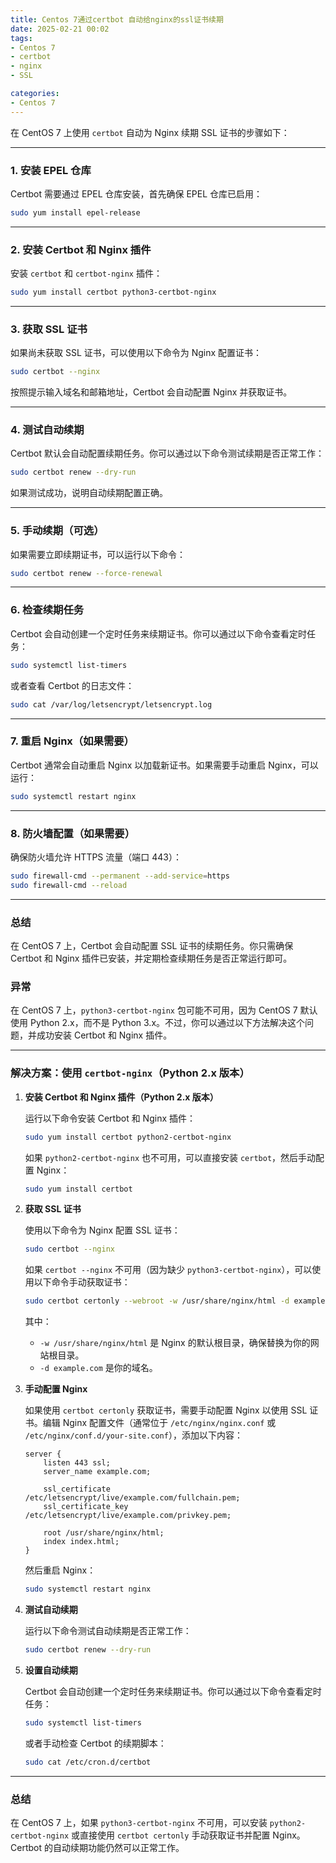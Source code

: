 ```yaml
---
title: Centos 7通过certbot 自动给nginx的ssl证书续期
date: 2025-02-21 00:02
tags: 
- Centos 7
- certbot
- nginx
- SSL

categories:
- Centos 7
---
```


在 CentOS 7 上使用 `certbot` 自动为 Nginx 续期 SSL 证书的步骤如下：

---

### 1. 安装 EPEL 仓库
Certbot 需要通过 EPEL 仓库安装，首先确保 EPEL 仓库已启用：

```bash
sudo yum install epel-release
```

---

### 2. 安装 Certbot 和 Nginx 插件
安装 `certbot` 和 `certbot-nginx` 插件：

```bash
sudo yum install certbot python3-certbot-nginx
```

---

### 3. 获取 SSL 证书
如果尚未获取 SSL 证书，可以使用以下命令为 Nginx 配置证书：

```bash
sudo certbot --nginx
```

按照提示输入域名和邮箱地址，Certbot 会自动配置 Nginx 并获取证书。

---

### 4. 测试自动续期
Certbot 默认会自动配置续期任务。你可以通过以下命令测试续期是否正常工作：

```bash
sudo certbot renew --dry-run
```

如果测试成功，说明自动续期配置正确。

---

### 5. 手动续期（可选）
如果需要立即续期证书，可以运行以下命令：

```bash
sudo certbot renew --force-renewal
```

---

### 6. 检查续期任务
Certbot 会自动创建一个定时任务来续期证书。你可以通过以下命令查看定时任务：

```bash
sudo systemctl list-timers
```

或者查看 Certbot 的日志文件：

```bash
sudo cat /var/log/letsencrypt/letsencrypt.log
```

---

### 7. 重启 Nginx（如果需要）
Certbot 通常会自动重启 Nginx 以加载新证书。如果需要手动重启 Nginx，可以运行：

```bash
sudo systemctl restart nginx
```

---

### 8. 防火墙配置（如果需要）
确保防火墙允许 HTTPS 流量（端口 443）：

```bash
sudo firewall-cmd --permanent --add-service=https
sudo firewall-cmd --reload
```

---

### 总结
在 CentOS 7 上，Certbot 会自动配置 SSL 证书的续期任务。你只需确保 Certbot 和 Nginx 插件已安装，并定期检查续期任务是否正常运行即可。

### 异常
在 CentOS 7 上，`python3-certbot-nginx` 包可能不可用，因为 CentOS 7 默认使用 Python 2.x，而不是 Python 3.x。不过，你可以通过以下方法解决这个问题，并成功安装 Certbot 和 Nginx 插件。

---

### 解决方案：使用 `certbot-nginx`（Python 2.x 版本）

1. **安装 Certbot 和 Nginx 插件（Python 2.x 版本）**

   运行以下命令安装 Certbot 和 Nginx 插件：

   ```bash
   sudo yum install certbot python2-certbot-nginx
   ```

   如果 `python2-certbot-nginx` 也不可用，可以直接安装 `certbot`，然后手动配置 Nginx：

   ```bash
   sudo yum install certbot
   ```

2. **获取 SSL 证书**

   使用以下命令为 Nginx 配置 SSL 证书：

   ```bash
   sudo certbot --nginx
   ```

   如果 `certbot --nginx` 不可用（因为缺少 `python3-certbot-nginx`），可以使用以下命令手动获取证书：

   ```bash
   sudo certbot certonly --webroot -w /usr/share/nginx/html -d example.com
   ```

   其中：
   - `-w /usr/share/nginx/html` 是 Nginx 的默认根目录，确保替换为你的网站根目录。
   - `-d example.com` 是你的域名。

3. **手动配置 Nginx**

   如果使用 `certbot certonly` 获取证书，需要手动配置 Nginx 以使用 SSL 证书。编辑 Nginx 配置文件（通常位于 `/etc/nginx/nginx.conf` 或 `/etc/nginx/conf.d/your-site.conf`），添加以下内容：

   ```nginx
   server {
       listen 443 ssl;
       server_name example.com;

       ssl_certificate /etc/letsencrypt/live/example.com/fullchain.pem;
       ssl_certificate_key /etc/letsencrypt/live/example.com/privkey.pem;

       root /usr/share/nginx/html;
       index index.html;
   }
   ```

   然后重启 Nginx：

   ```bash
   sudo systemctl restart nginx
   ```

4. **测试自动续期**

   运行以下命令测试自动续期是否正常工作：

   ```bash
   sudo certbot renew --dry-run
   ```

5. **设置自动续期**

   Certbot 会自动创建一个定时任务来续期证书。你可以通过以下命令查看定时任务：

   ```bash
   sudo systemctl list-timers
   ```

   或者手动检查 Certbot 的续期脚本：

   ```bash
   sudo cat /etc/cron.d/certbot
   ```

---

### 总结

在 CentOS 7 上，如果 `python3-certbot-nginx` 不可用，可以安装 `python2-certbot-nginx` 或直接使用 `certbot certonly` 手动获取证书并配置 Nginx。Certbot 的自动续期功能仍然可以正常工作。